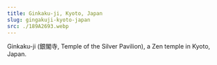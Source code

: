 ```yaml
---
title: Ginkaku-ji, Kyoto, Japan
slug: gingakuji-kyoto-japan
src: ./189A2693.webp
---
```


Ginkaku-ji (銀閣寺, Temple of the Silver Pavilion), a Zen temple in Kyoto,
Japan.

